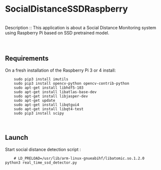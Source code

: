 # SocialDistanceSSDRaspberry
<br />
Description :: This application is about a Social Distance Monitoring system using Raspberry Pi based on SSD pretrained model.
<br /><br />

<br />

## Requirements
On a fresh installation of the Raspberry Pi 3 or 4 install:<br />

        sudo pip3 install imutils
        sudo pip3 install opencv-python opencv-contrib-python
        sudo apt-get install libhdf5-103
        sudo apt-get install libatlas-base-dev
        sudo apt-get install libjasper-dev
        sudo apt-get update
        sudo apt-get install libqtgui4
        sudo apt-get install libqt4-test
        sudo pip3 install scipy
<br />

## Launch
Start social distance detection script : <br />

        # LD_PRELOAD=/usr/lib/arm-linux-gnueabihf/libatomic.so.1.2.0 python3 real_time_ssd_detector.py
